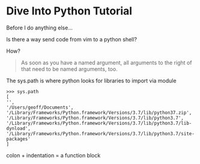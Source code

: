 Dive Into Python Tutorial
=========================

Before I do anything else...

Is there a way send code from vim to a python shell?

How?

> As soon as you have a named argument, all arguments to the right of that need to be named arguments, too.

The sys.path is where python looks for libraries to import via module

    >>> sys.path
    [
    '', 
    '/Users/geoff/Documents', 
    '/Library/Frameworks/Python.framework/Versions/3.7/lib/python37.zip', 
    '/Library/Frameworks/Python.framework/Versions/3.7/lib/python3.7', 
    '/Library/Frameworks/Python.framework/Versions/3.7/lib/python3.7/lib-dynload', 
    '/Library/Frameworks/Python.framework/Versions/3.7/lib/python3.7/site-packages'
    ]

colon + indentation = a function block





